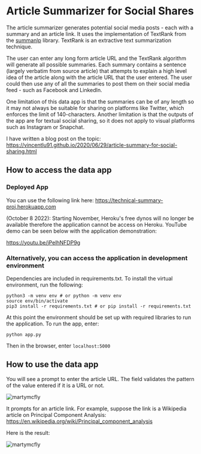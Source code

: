# Article Summarizer for Social Shares

The article summarizer generates potential social media posts - each with a summary and an article link. It uses the implementation of TextRank from the [summanlp](https://github.com/summanlp/textrank) library. TextRank is an extractive text summarization technique.

The user can enter any long form article URL and the TextRank algorithm will generate all possible summaries. Each summary contains a sentence (largely verbatim from source article) that attempts to explain a high level idea of the article along with the article URL that the user entered. The user could then use any of all the summaries to post them on their social media feed - such as Facebook and LinkedIn.

One limitation of this data app is that the summaries can be of any length so it may not always be suitable for sharing on platforms like Twitter, which enforces the limit of 140-characters. Another limitation is that the outputs of the app are for textual social sharing, so it does not apply to visual platforms such as Instagram or Snapchat.

I have written a blog post on the topic: https://vincentlu91.github.io/2020/06/29/article-summary-for-social-sharing.html

## How to access the data app

### Deployed App

You can use the following link here: https://technical-summary-proj.herokuapp.com

(October 8 2022): Starting November, Heroku's free dynos will no longer be available therefore the application cannot be access on Heroku. YouTube demo can be seen below with the application demonstration:

https://youtu.be/jPelhNFDP9g

### Alternatively, you can access the application in development environment

Dependencies are included in requirements.txt. To install the virtual environment, run the following:

```
python3 -m venv env # or python -m venv env
source env/bin/activate
pip3 install -r requirements.txt # or pip install -r requirements.txt
```

At this point the environment should be set up with required libraries to run the application. To run the app, enter:
```
python app.py
```

Then in the browser, enter ```localhost:5000```

## How to use the data app

You will see a prompt to enter the article URL. The field validates the pattern of the value entered if it is a URL or not.

![martymcfly](https://user-images.githubusercontent.com/3411100/86506889-9bd47d80-bda1-11ea-837b-6685d684b4f4.png)

It prompts for an article link. For example, suppose the link is a Wikipedia article on Principal Component Analysis:
https://en.wikipedia.org/wiki/Principal_component_analysis

Here is the result:

![martymcfly](https://user-images.githubusercontent.com/3411100/86506899-c8889500-bda1-11ea-85f0-21717e8531c8.png)
